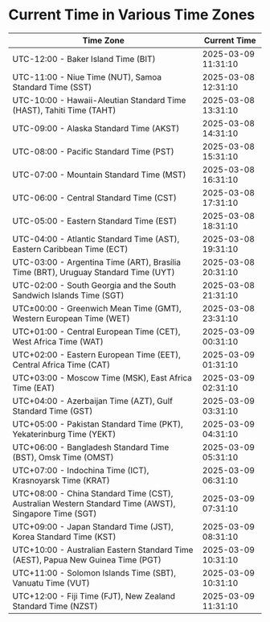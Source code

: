 # Current Time in Various Time Zones

| Time Zone | Current Time |
|-----------|--------------|
| UTC-12:00 - Baker Island Time (BIT) | 2025-03-09 11:31:10 |
| UTC-11:00 - Niue Time (NUT), Samoa Standard Time (SST) | 2025-03-08 12:31:10 |
| UTC-10:00 - Hawaii-Aleutian Standard Time (HAST), Tahiti Time (TAHT) | 2025-03-08 13:31:10 |
| UTC-09:00 - Alaska Standard Time (AKST) | 2025-03-08 14:31:10 |
| UTC-08:00 - Pacific Standard Time (PST) | 2025-03-08 15:31:10 |
| UTC-07:00 - Mountain Standard Time (MST) | 2025-03-08 16:31:10 |
| UTC-06:00 - Central Standard Time (CST) | 2025-03-08 17:31:10 |
| UTC-05:00 - Eastern Standard Time (EST) | 2025-03-08 18:31:10 |
| UTC-04:00 - Atlantic Standard Time (AST), Eastern Caribbean Time (ECT) | 2025-03-08 19:31:10 |
| UTC-03:00 - Argentina Time (ART), Brasília Time (BRT), Uruguay Standard Time (UYT) | 2025-03-08 20:31:10 |
| UTC-02:00 - South Georgia and the South Sandwich Islands Time (SGT) | 2025-03-08 21:31:10 |
| UTC±00:00 - Greenwich Mean Time (GMT), Western European Time (WET) | 2025-03-08 23:31:10 |
| UTC+01:00 - Central European Time (CET), West Africa Time (WAT) | 2025-03-09 00:31:10 |
| UTC+02:00 - Eastern European Time (EET), Central Africa Time (CAT) | 2025-03-09 01:31:10 |
| UTC+03:00 - Moscow Time (MSK), East Africa Time (EAT) | 2025-03-09 02:31:10 |
| UTC+04:00 - Azerbaijan Time (AZT), Gulf Standard Time (GST) | 2025-03-09 03:31:10 |
| UTC+05:00 - Pakistan Standard Time (PKT), Yekaterinburg Time (YEKT) | 2025-03-09 04:31:10 |
| UTC+06:00 - Bangladesh Standard Time (BST), Omsk Time (OMST) | 2025-03-09 05:31:10 |
| UTC+07:00 - Indochina Time (ICT), Krasnoyarsk Time (KRAT) | 2025-03-09 06:31:10 |
| UTC+08:00 - China Standard Time (CST), Australian Western Standard Time (AWST), Singapore Time (SGT) | 2025-03-09 07:31:10 |
| UTC+09:00 - Japan Standard Time (JST), Korea Standard Time (KST) | 2025-03-09 08:31:10 |
| UTC+10:00 - Australian Eastern Standard Time (AEST), Papua New Guinea Time (PGT) | 2025-03-09 10:31:10 |
| UTC+11:00 - Solomon Islands Time (SBT), Vanuatu Time (VUT) | 2025-03-09 10:31:10 |
| UTC+12:00 - Fiji Time (FJT), New Zealand Standard Time (NZST) | 2025-03-09 11:31:10 |
